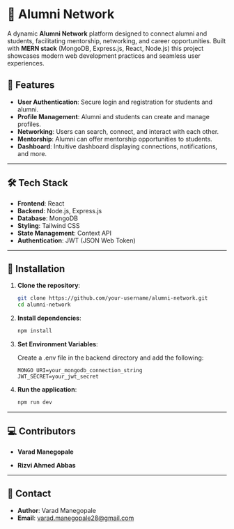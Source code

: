 # 🏫 Alumni Network

A dynamic **Alumni Network** platform designed to connect alumni and students, facilitating mentorship, networking, and career opportunities. Built with **MERN stack** (MongoDB, Express.js, React, Node.js) this project showcases modern web development practices and seamless user experiences.

## 🚀 Features

- **User Authentication**: Secure login and registration for students and alumni.
- **Profile Management**: Alumni and students can create and manage profiles.
- **Networking**: Users can search, connect, and interact with each other.
- **Mentorship**: Alumni can offer mentorship opportunities to students.
- **Dashboard**: Intuitive dashboard displaying connections, notifications, and more.

---

## 🛠️ Tech Stack

- **Frontend**: React
- **Backend**: Node.js, Express.js
- **Database**: MongoDB
- **Styling**: Tailwind CSS
- **State Management**: Context API
- **Authentication**: JWT (JSON Web Token)

---

## 🌟 Installation

1. **Clone the repository**:
   ```bash
   git clone https://github.com/your-username/alumni-network.git
   cd alumni-network
   ```

2. **Install dependencies**:

   ```bash
   npm install
   ```

3. **Set Environment Variables**:

   Create a .env file in the backend directory and add the following:
     ```
     MONGO_URI=your_mongodb_connection_string
     JWT_SECRET=your_jwt_secret
     ```

5. **Run the application**:

   
   ```bash
   npm run dev
   ```
   
---

## 💻 Contributors

- **Varad Manegopale**  

- **Rizvi Ahmed Abbas**
  
---

## 📧 Contact

- **Author**: Varad Manegopale  
- **Email**: varad.manegopale28@gmail.com 
